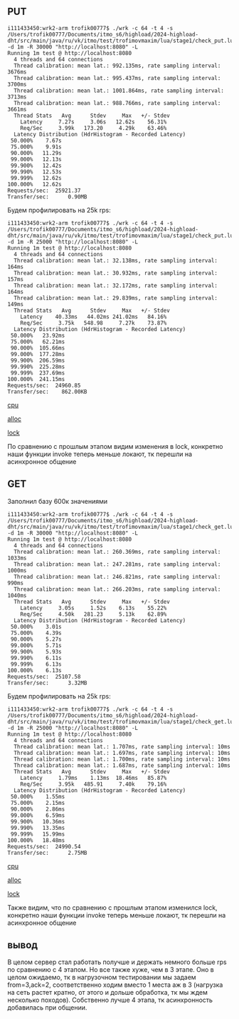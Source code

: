 ## PUT

```
i111433450:wrk2-arm trofik00777$ ./wrk -c 64 -t 4 -s /Users/trofik00777/Documents/itmo_s6/highload/2024-highload-dht/src/main/java/ru/vk/itmo/test/trofimovmaxim/lua/stage1/check_put.lua -d 1m -R 30000 "http://localhost:8080" -L 
Running 1m test @ http://localhost:8080
  4 threads and 64 connections
  Thread calibration: mean lat.: 992.135ms, rate sampling interval: 3676ms
  Thread calibration: mean lat.: 995.437ms, rate sampling interval: 3700ms
  Thread calibration: mean lat.: 1001.864ms, rate sampling interval: 3713ms
  Thread calibration: mean lat.: 988.766ms, rate sampling interval: 3661ms
  Thread Stats   Avg      Stdev     Max   +/- Stdev
    Latency     7.27s     3.06s   12.62s    56.31%
    Req/Sec     3.99k   173.20     4.29k    63.46%
  Latency Distribution (HdrHistogram - Recorded Latency)
 50.000%    7.67s 
 75.000%    9.91s 
 90.000%   11.29s 
 99.000%   12.13s 
 99.900%   12.42s 
 99.990%   12.53s 
 99.999%   12.62s 
100.000%   12.62s 
Requests/sec:  25921.37
Transfer/sec:      0.90MB
```

Будем профилировать на 25k rps:

```
i111433450:wrk2-arm trofik00777$ ./wrk -c 64 -t 4 -s /Users/trofik00777/Documents/itmo_s6/highload/2024-highload-dht/src/main/java/ru/vk/itmo/test/trofimovmaxim/lua/stage1/check_put.lua -d 1m -R 25000 "http://localhost:8080" -L 
Running 1m test @ http://localhost:8080
  4 threads and 64 connections
  Thread calibration: mean lat.: 32.138ms, rate sampling interval: 164ms
  Thread calibration: mean lat.: 30.932ms, rate sampling interval: 157ms
  Thread calibration: mean lat.: 32.172ms, rate sampling interval: 164ms
  Thread calibration: mean lat.: 29.839ms, rate sampling interval: 149ms
  Thread Stats   Avg      Stdev     Max   +/- Stdev
    Latency    40.33ms   44.02ms 241.02ms   84.16%
    Req/Sec     3.75k   548.98     7.27k    73.87%
  Latency Distribution (HdrHistogram - Recorded Latency)
 50.000%   23.92ms
 75.000%   62.21ms
 90.000%  105.66ms
 99.000%  177.28ms
 99.900%  206.59ms
 99.990%  225.28ms
 99.999%  237.69ms
100.000%  241.15ms
Requests/sec:  24960.85
Transfer/sec:    862.00KB
```

[cpu](prof_put_cpu_st5.html)

[alloc](prof_put_alloc_st5.html)

[lock](prof_put_lock_st5.html)

По сравнению с прошлым этапом видим изменения в lock, конкретно наши функции invoke теперь меньше локают, тк перешли на асинхронное общение

## GET

Заполнил базу 600к значениями

```
i111433450:wrk2-arm trofik00777$ ./wrk -c 64 -t 4 -s /Users/trofik00777/Documents/itmo_s6/highload/2024-highload-dht/src/main/java/ru/vk/itmo/test/trofimovmaxim/lua/stage1/check_get.lua -d 1m -R 30000 "http://localhost:8080" -L 
Running 1m test @ http://localhost:8080
  4 threads and 64 connections
  Thread calibration: mean lat.: 260.369ms, rate sampling interval: 1033ms
  Thread calibration: mean lat.: 247.281ms, rate sampling interval: 1000ms
  Thread calibration: mean lat.: 246.821ms, rate sampling interval: 990ms
  Thread calibration: mean lat.: 266.203ms, rate sampling interval: 1040ms
  Thread Stats   Avg      Stdev     Max   +/- Stdev
    Latency     3.05s     1.52s    6.13s    55.22%
    Req/Sec     4.50k   281.23     5.13k    62.89%
  Latency Distribution (HdrHistogram - Recorded Latency)
 50.000%    3.01s 
 75.000%    4.39s 
 90.000%    5.27s 
 99.000%    5.71s 
 99.900%    5.93s 
 99.990%    6.11s 
 99.999%    6.13s 
100.000%    6.13s 
Requests/sec:  25107.58
Transfer/sec:      3.32MB
```

Будем профилировать на 25k rps:

```
i111433450:wrk2-arm trofik00777$ ./wrk -c 64 -t 4 -s /Users/trofik00777/Documents/itmo_s6/highload/2024-highload-dht/src/main/java/ru/vk/itmo/test/trofimovmaxim/lua/stage1/check_get.lua -d 1m -R 25000 "http://localhost:8080" -L 
Running 1m test @ http://localhost:8080
  4 threads and 64 connections
  Thread calibration: mean lat.: 1.707ms, rate sampling interval: 10ms
  Thread calibration: mean lat.: 1.697ms, rate sampling interval: 10ms
  Thread calibration: mean lat.: 1.700ms, rate sampling interval: 10ms
  Thread calibration: mean lat.: 1.687ms, rate sampling interval: 10ms
  Thread Stats   Avg      Stdev     Max   +/- Stdev
    Latency     1.79ms    1.13ms  18.46ms   85.87%
    Req/Sec     3.95k   485.91     7.40k    79.16%
  Latency Distribution (HdrHistogram - Recorded Latency)
 50.000%    1.55ms
 75.000%    2.15ms
 90.000%    2.86ms
 99.000%    6.59ms
 99.900%   10.36ms
 99.990%   13.35ms
 99.999%   15.99ms
100.000%   18.48ms
Requests/sec:  24990.54
Transfer/sec:      2.75MB
```

[cpu](prof_get_cpu_st5.html)

[alloc](prof_get_alloc_st5.html)

[lock](prof_get_lock_st5.html)

Также видим, что по сравнению с прошлым этапом изменился lock, конкретно наши функции invoke теперь меньше локают, тк перешли на асинхронное общение

## вывод

В целом сервер стал работать получше и держать немного больше rps по сравнению с 4 этапом.
Но все также хуже, чем в 3 этапе.
Оно в целом ожидаемо, тк в нагрузочном тестировании мы задаем from=3,ack=2, соответственно ходим вместо 1 места аж в 3 (нагрузка на сеть растет кратно, от этого и дольше обработка, тк мы ждем несколько походов).
Собственно лучше 4 этапа, тк асинхронность добавилась при общении.
